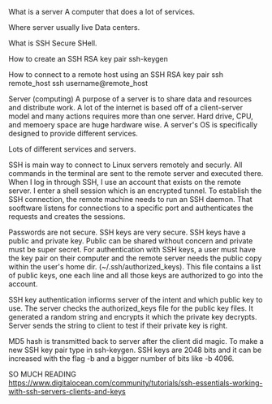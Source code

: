 What is a server
A computer that does a lot of services.





Where server usually live
Data centers.




What is SSH
Secure SHell.




How to create an SSH RSA key pair
ssh-keygen





How to connect to a remote host using an SSH RSA key pair
ssh remote\_host
ssh username@remote\_host












Server (computing)
A purpose of a server is to share data and resources and distribute work. A lot
of the internet is based off of a client-server model and many actions requires
more than one server. Hard drive, CPU, and memoery space are huge hardware
wise. A server's OS is specifically designed to provide different services.

Lots of different services and servers.

SSH is main way to connect to Linux servers remotely and securly. All commands
in the terminal are sent to the remote server and executed there. When I log in
through SSH, I use an account that exists on the remote server. I enter a
shell session which is an encrypted tunnel. To establish the SSH connection,
the remote machine needs to run an SSH daemon. That sooftware listens for
connections to a specific port and authenticates the requests and creates the
sessions.

Passwords are not secure. SSH keys are very secure. SSH keys have a public and
private key. Public can be shared without concern and private must be super
secret. For authentication with SSH keys, a user must have the key pair on
their computer and the remote server needs the public copy within the user's
home dir. (~/.ssh/authorized\_keys). This file contains a list of public keys,
one each line and all those keys are authorized to go into the account.

SSH key authentication infiorms server of the intent and which public key to
use. The server checks the authorized\_keys file for the public key files. It
generated a random string and encrypts it which the private key decrypts.
Server sends the string to client to test if their private key is right.

MD5 hash is transmitted back to server after the client did magic. To make a
new SSH key pair type in ssh-keygen. SSH keys are 2048 bits and it can be
increased with the flag -b and a bigger number of bits like -b 4096. 


SO MUCH READING
https://www.digitalocean.com/community/tutorials/ssh-essentials-working-with-ssh-servers-clients-and-keys


